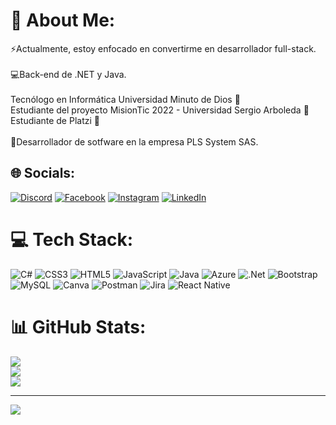 # 💫 About Me:
⚡Actualmente, estoy enfocado en convertirme en desarrollador full-stack.<br><br>💻Back-end de .NET y Java.<br><br>Tecnólogo en Informática  Universidad Minuto de Dios 💙<br>Estudiante del proyecto MisionTic 2022 - Universidad Sergio Arboleda 💛<br>Estudiante de Platzi 💚<br><br>🔭Desarrollador de sotfware en la empresa PLS System SAS.<br>


## 🌐 Socials:
[![Discord](https://img.shields.io/badge/Discord-%237289DA.svg?logo=discord&logoColor=white)](https://discord.gg/Carlos.Gomez.99#6743) [![Facebook](https://img.shields.io/badge/Facebook-%231877F2.svg?logo=Facebook&logoColor=white)](https://facebook.com/cgomezsarm) [![Instagram](https://img.shields.io/badge/Instagram-%23E4405F.svg?logo=Instagram&logoColor=white)](https://instagram.com/carlos_gomez99_) [![LinkedIn](https://img.shields.io/badge/LinkedIn-%230077B5.svg?logo=linkedin&logoColor=white)](https://linkedin.com/in/cgomezsarm99) 

# 💻 Tech Stack:
![C#](https://img.shields.io/badge/c%23-%23239120.svg?style=for-the-badge&logo=c-sharp&logoColor=white) ![CSS3](https://img.shields.io/badge/css3-%231572B6.svg?style=for-the-badge&logo=css3&logoColor=white) ![HTML5](https://img.shields.io/badge/html5-%23E34F26.svg?style=for-the-badge&logo=html5&logoColor=white) ![JavaScript](https://img.shields.io/badge/javascript-%23323330.svg?style=for-the-badge&logo=javascript&logoColor=%23F7DF1E) ![Java](https://img.shields.io/badge/java-%23ED8B00.svg?style=for-the-badge&logo=java&logoColor=white) ![Azure](https://img.shields.io/badge/azure-%230072C6.svg?style=for-the-badge&logo=azure-devops&logoColor=white) ![.Net](https://img.shields.io/badge/.NET-5C2D91?style=for-the-badge&logo=.net&logoColor=white) ![Bootstrap](https://img.shields.io/badge/bootstrap-%23563D7C.svg?style=for-the-badge&logo=bootstrap&logoColor=white) ![MySQL](https://img.shields.io/badge/mysql-%2300f.svg?style=for-the-badge&logo=mysql&logoColor=white) ![Canva](https://img.shields.io/badge/Canva-%2300C4CC.svg?style=for-the-badge&logo=Canva&logoColor=white) ![Postman](https://img.shields.io/badge/Postman-FF6C37?style=for-the-badge&logo=postman&logoColor=white) ![Jira](https://img.shields.io/badge/jira-%230A0FFF.svg?style=for-the-badge&logo=jira&logoColor=white) ![React Native](https://img.shields.io/badge/react_native-%2320232a.svg?style=for-the-badge&logo=react&logoColor=%2361DAFB)
# 📊 GitHub Stats:
![](https://github-readme-stats.vercel.app/api?username=CarlosGomez-99&theme=react&hide_border=false&include_all_commits=true&count_private=false)<br/>
![](https://github-readme-streak-stats.herokuapp.com/?user=CarlosGomez-99&theme=react&hide_border=false)<br/>
![](https://github-readme-stats.vercel.app/api/top-langs/?username=CarlosGomez-99&theme=react&hide_border=false&include_all_commits=true&count_private=false&layout=compact)

---
[![](https://visitcount.itsvg.in/api?id=CarlosGomez-99&icon=0&color=12)](https://visitcount.itsvg.in)

<!-- Proudly created with GPRM ( https://gprm.itsvg.in ) -->
